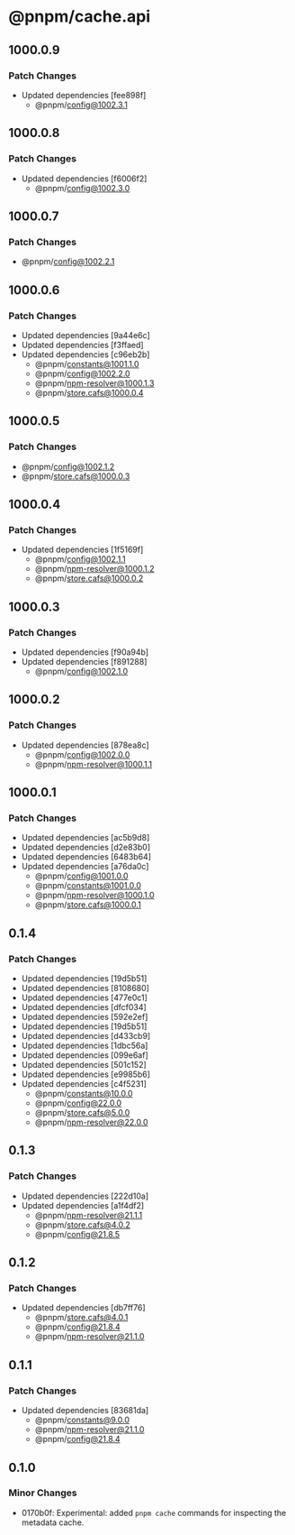 # @pnpm/cache.api

## 1000.0.9

### Patch Changes

- Updated dependencies [fee898f]
  - @pnpm/config@1002.3.1

## 1000.0.8

### Patch Changes

- Updated dependencies [f6006f2]
  - @pnpm/config@1002.3.0

## 1000.0.7

### Patch Changes

- @pnpm/config@1002.2.1

## 1000.0.6

### Patch Changes

- Updated dependencies [9a44e6c]
- Updated dependencies [f3ffaed]
- Updated dependencies [c96eb2b]
  - @pnpm/constants@1001.1.0
  - @pnpm/config@1002.2.0
  - @pnpm/npm-resolver@1000.1.3
  - @pnpm/store.cafs@1000.0.4

## 1000.0.5

### Patch Changes

- @pnpm/config@1002.1.2
- @pnpm/store.cafs@1000.0.3

## 1000.0.4

### Patch Changes

- Updated dependencies [1f5169f]
  - @pnpm/config@1002.1.1
  - @pnpm/npm-resolver@1000.1.2
  - @pnpm/store.cafs@1000.0.2

## 1000.0.3

### Patch Changes

- Updated dependencies [f90a94b]
- Updated dependencies [f891288]
  - @pnpm/config@1002.1.0

## 1000.0.2

### Patch Changes

- Updated dependencies [878ea8c]
  - @pnpm/config@1002.0.0
  - @pnpm/npm-resolver@1000.1.1

## 1000.0.1

### Patch Changes

- Updated dependencies [ac5b9d8]
- Updated dependencies [d2e83b0]
- Updated dependencies [6483b64]
- Updated dependencies [a76da0c]
  - @pnpm/config@1001.0.0
  - @pnpm/constants@1001.0.0
  - @pnpm/npm-resolver@1000.1.0
  - @pnpm/store.cafs@1000.0.1

## 0.1.4

### Patch Changes

- Updated dependencies [19d5b51]
- Updated dependencies [8108680]
- Updated dependencies [477e0c1]
- Updated dependencies [dfcf034]
- Updated dependencies [592e2ef]
- Updated dependencies [19d5b51]
- Updated dependencies [d433cb9]
- Updated dependencies [1dbc56a]
- Updated dependencies [099e6af]
- Updated dependencies [501c152]
- Updated dependencies [e9985b6]
- Updated dependencies [c4f5231]
  - @pnpm/constants@10.0.0
  - @pnpm/config@22.0.0
  - @pnpm/store.cafs@5.0.0
  - @pnpm/npm-resolver@22.0.0

## 0.1.3

### Patch Changes

- Updated dependencies [222d10a]
- Updated dependencies [a1f4df2]
  - @pnpm/npm-resolver@21.1.1
  - @pnpm/store.cafs@4.0.2
  - @pnpm/config@21.8.5

## 0.1.2

### Patch Changes

- Updated dependencies [db7ff76]
  - @pnpm/store.cafs@4.0.1
  - @pnpm/config@21.8.4
  - @pnpm/npm-resolver@21.1.0

## 0.1.1

### Patch Changes

- Updated dependencies [83681da]
  - @pnpm/constants@9.0.0
  - @pnpm/npm-resolver@21.1.0
  - @pnpm/config@21.8.4

## 0.1.0

### Minor Changes

- 0170b0f: Experimental: added `pnpm cache` commands for inspecting the metadata cache.
